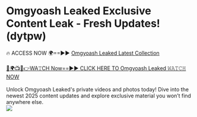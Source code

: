 # Omgyoash Leaked Exclusive Content Leak - Fresh Updates! (dytpw)

🔥 ACCESS NOW 🌍==►► <a href="https://tinyurl.com/kvy9nzfs" rel="nofollow">Omgyoash Leaked Latest Collection</a>
<br><br>
[🔴🌍📺📱👉WA𝚃CH Now==►► CLICK HERE TO Omgyoash Leaked 𝚆𝙰𝚃𝙲𝙷 NOW](https://tinyurl.com/kvy9nzfs)
<br><br>
Unlock Omgyoash Leaked's private videos and photos today! Dive into the newest 2025 content updates and explore exclusive material you won’t find anywhere else.
<br>
<a href="https://tinyurl.com/kvy9nzfs" rel="nofollow" data-target="animated-image.originalLink"><img src="https://camo.githubusercontent.com/8a4f000d20f83aca3bf7ec5f350d767afa0574a8a352519fd8cfa583a6f93a33/68747470733a2f2f692e696d6775722e636f6d2f644a486b345a712e676966" data-canonical-src="https://i.imgur.com/dJHk4Zq.gif" style="max-width: 100%; display: inline-block;" data-target="animated-image.originalImage"></a>
<br>
